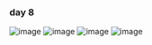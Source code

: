 ### day 8
![image](https://user-images.githubusercontent.com/98395447/198627081-cc10422b-b2a6-452a-97bf-2d27f93e75a6.png)
![image](https://user-images.githubusercontent.com/98395447/198627172-30f4e66a-8458-4df6-bf18-3fefec0f1aa8.png)
![image](https://user-images.githubusercontent.com/98395447/198626990-bfb59a0f-e33b-4ab1-b619-b22c484094bd.png)
![image](https://user-images.githubusercontent.com/98395447/198626675-610ef6ab-3ecc-468b-959f-1a6958f0a8dd.png)

